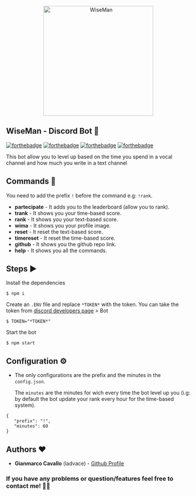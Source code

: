 
<p align="center">
    <img width="300" height="auto" src="https://i.imgur.com/WpPGFXt.png" alt="WiseMan" />
</p>

## WiseMan - Discord Bot 🤖 
[![forthebadge](https://forthebadge.com/images/badges/gluten-free.svg)](https://forthebadge.com) [![forthebadge](https://forthebadge.com/images/badges/made-with-crayons.svg)](https://forthebadge.com) [![forthebadge](https://forthebadge.com/images/badges/made-with-javascript.svg)](https://forthebadge.com) [![forthebadge](https://forthebadge.com/images/badges/built-with-love.svg)](https://forthebadge.com)

This bot allow you to level up based on the time you spend in a vocal channel and how much you write in a text channel

## Commands 🎨
 You need to add the prefix `!` before the command e.g: `!rank`.
 - **partecipate** - It adds you to the leaderboard (allow you to rank).
 - **trank** - It shows you your time-based score.
 - **rank** - It shows you your text-based score.
 - **wima** - It shows you your profile image.
 - **reset** - It reset the text-based score.
 - **timereset** - It reset the time-based score.
 - **github** - It shows you the github repo link.
 - **help** - It shows you all the commands.

 ## Steps ▶️

Install the dependencies
 ```
$ npm i
 ```
Create an ```.ENV``` file and replace ```*TOKEN*``` with the token.
You can take the token from [discord developers page](https://discordapp.com/developers/applications/) > Bot
 ```
$ TOKEN="*TOKEN*"
 ```

Start the bot
 ```
$ npm start
 ```

 ## Configuration ⚙️ 

 - The only configurations are the prefix and the minutes  in the ```config.json```.

   The ```minutes``` are the minutes for wich every time the bot level up you (i.g: by default the bot update your rank every hour for the time-based system). 

 ```
{
    "prefix": "!",
    "minutes": 60
}
 ```

 ## Authors ❤️
  
  - **Gianmarco Cavallo** (ladvace) - [Github Profile](https://github.com/Ladvace)

### If you have any problems or question/features feel free to contact me! 🔧😃
